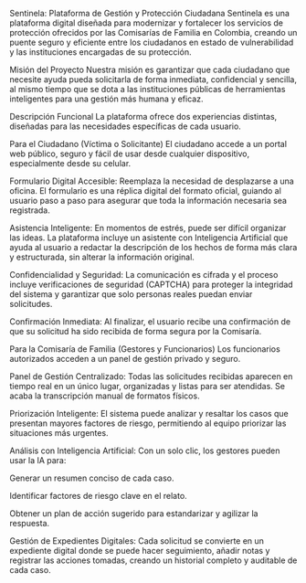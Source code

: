 Sentinela: Plataforma de Gestión y Protección Ciudadana
Sentinela es una plataforma digital diseñada para modernizar y fortalecer los servicios de protección ofrecidos por las Comisarías de Familia en Colombia, creando un puente seguro y eficiente entre los ciudadanos en estado de vulnerabilidad y las instituciones encargadas de su protección.

Misión del Proyecto
Nuestra misión es garantizar que cada ciudadano que necesite ayuda pueda solicitarla de forma inmediata, confidencial y sencilla, al mismo tiempo que se dota a las instituciones públicas de herramientas inteligentes para una gestión más humana y eficaz.

Descripción Funcional
La plataforma ofrece dos experiencias distintas, diseñadas para las necesidades específicas de cada usuario.

Para el Ciudadano (Víctima o Solicitante)
El ciudadano accede a un portal web público, seguro y fácil de usar desde cualquier dispositivo, especialmente desde su celular.

Formulario Digital Accesible: Reemplaza la necesidad de desplazarse a una oficina. El formulario es una réplica digital del formato oficial, guiando al usuario paso a paso para asegurar que toda la información necesaria sea registrada.

Asistencia Inteligente: En momentos de estrés, puede ser difícil organizar las ideas. La plataforma incluye un asistente con Inteligencia Artificial que ayuda al usuario a redactar la descripción de los hechos de forma más clara y estructurada, sin alterar la información original.

Confidencialidad y Seguridad: La comunicación es cifrada y el proceso incluye verificaciones de seguridad (CAPTCHA) para proteger la integridad del sistema y garantizar que solo personas reales puedan enviar solicitudes.

Confirmación Inmediata: Al finalizar, el usuario recibe una confirmación de que su solicitud ha sido recibida de forma segura por la Comisaría.

Para la Comisaría de Familia (Gestores y Funcionarios)
Los funcionarios autorizados acceden a un panel de gestión privado y seguro.

Panel de Gestión Centralizado: Todas las solicitudes recibidas aparecen en tiempo real en un único lugar, organizadas y listas para ser atendidas. Se acaba la transcripción manual de formatos físicos.

Priorización Inteligente: El sistema puede analizar y resaltar los casos que presentan mayores factores de riesgo, permitiendo al equipo priorizar las situaciones más urgentes.

Análisis con Inteligencia Artificial: Con un solo clic, los gestores pueden usar la IA para:

Generar un resumen conciso de cada caso.

Identificar factores de riesgo clave en el relato.

Obtener un plan de acción sugerido para estandarizar y agilizar la respuesta.

Gestión de Expedientes Digitales: Cada solicitud se convierte en un expediente digital donde se puede hacer seguimiento, añadir notas y registrar las acciones tomadas, creando un historial completo y auditable de cada caso.
